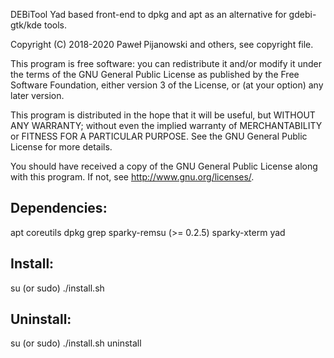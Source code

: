 DEBiTool
Yad based front-end to dpkg and apt as an alternative for gdebi-gtk/kde tools.

Copyright (C) 2018-2020 Paweł Pijanowski and others, see copyright file.

This program is free software: you can redistribute it and/or modify
it under the terms of the GNU General Public License as published by
the Free Software Foundation, either version 3 of the License, or
(at your option) any later version.

This program is distributed in the hope that it will be useful,
but WITHOUT ANY WARRANTY; without even the implied warranty of
MERCHANTABILITY or FITNESS FOR A PARTICULAR PURPOSE.  See the
GNU General Public License for more details.

You should have received a copy of the GNU General Public License
along with this program.  If not, see <http://www.gnu.org/licenses/>.

Dependencies:
-------------
apt
coreutils
dpkg
grep
sparky-remsu (>= 0.2.5)
sparky-xterm
yad

Install:
-------------
su (or sudo) 
./install.sh

Uninstall:
-------------
su (or sudo)
./install.sh uninstall
